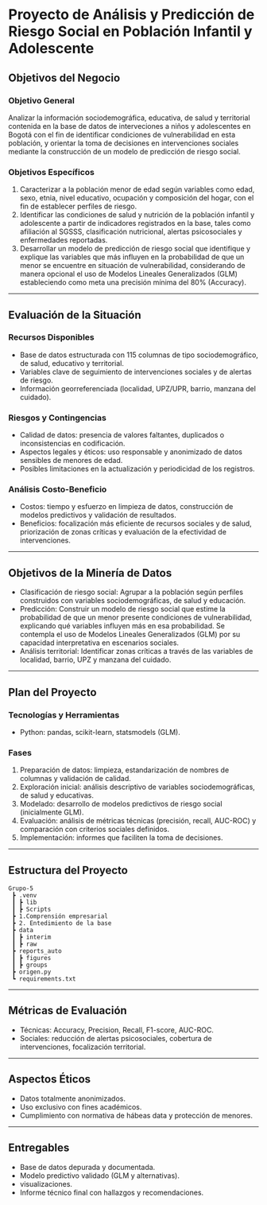 # Proyecto de Análisis y Predicción de Riesgo Social en Población Infantil y Adolescente

## Objetivos del Negocio

### Objetivo General  
Analizar la información sociodemográfica, educativa, de salud y territorial contenida en la base de datos de interveciones a niños y adolescentes en Bogotá con el fin de identificar condiciones de vulnerabilidad en esta población, y orientar la toma de decisiones en intervenciones sociales mediante la construcción de un modelo de predicción de riesgo social.

### Objetivos Específicos  
1. Caracterizar a la población menor de edad según variables como edad, sexo, etnia, nivel educativo, ocupación y composición del hogar, con el fin de establecer perfiles de riesgo.  
2. Identificar las condiciones de salud y nutrición de la población infantil y adolescente a partir de indicadores registrados en la base, tales como afiliación al SGSSS, clasificación nutricional, alertas psicosociales y enfermedades reportadas.   
3. Desarrollar un modelo de predicción de riesgo social que identifique y explique las variables que más influyen en la probabilidad de que un menor se encuentre en situación de vulnerabilidad, considerando de manera opcional el uso de Modelos Lineales Generalizados (GLM) estableciendo como meta una precisión mínima del 80% (Accuracy).

---

## Evaluación de la Situación

### Recursos Disponibles
- Base de datos estructurada con 115 columnas de tipo sociodemográfico, de salud, educativo y territorial.  
- Variables clave de seguimiento de intervenciones sociales y de alertas de riesgo.  
- Información georreferenciada (localidad, UPZ/UPR, barrio, manzana del cuidado).  

### Riesgos y Contingencias
- Calidad de datos: presencia de valores faltantes, duplicados o inconsistencias en codificación.  
- Aspectos legales y éticos: uso responsable y anonimizado de datos sensibles de menores de edad.  
- Posibles limitaciones en la actualización y periodicidad de los registros.  

### Análisis Costo-Beneficio
- Costos: tiempo y esfuerzo en limpieza de datos, construcción de modelos predictivos y validación de resultados.  
- Beneficios: focalización más eficiente de recursos sociales y de salud, priorización de zonas críticas y evaluación de la efectividad de intervenciones.  

---

## Objetivos de la Minería de Datos
- Clasificación de riesgo social: Agrupar a la población según perfiles construidos con variables sociodemográficas, de salud y educación.  
- Predicción: Construir un modelo de riesgo social que estime la probabilidad de que un menor presente condiciones de vulnerabilidad, explicando qué variables influyen más en esa probabilidad. Se contempla el uso de Modelos Lineales Generalizados (GLM) por su capacidad interpretativa en escenarios sociales.  
- Análisis territorial: Identificar zonas críticas a través de las variables de localidad, barrio, UPZ y manzana del cuidado. 

---

## Plan del Proyecto

### Tecnologías y Herramientas
- Python: pandas, scikit-learn, statsmodels (GLM). 

### Fases
1. Preparación de datos: limpieza, estandarización de nombres de columnas y validación de calidad.  
2. Exploración inicial: análisis descriptivo de variables sociodemográficas, de salud y educativas.  
3. Modelado: desarrollo de modelos predictivos de riesgo social (inicialmente GLM).  
4. Evaluación: análisis de métricas técnicas (precisión, recall, AUC-ROC) y comparación con criterios sociales definidos.  
5. Implementación: informes que faciliten la toma de decisiones.  

---

## Estructura del Proyecto
```
Grupo-5
 ┣ .venv
 ┃ ┣ lib
 ┃ ┣ Scripts
 ┣ 1.Comprensión empresarial
 ┣ 2. Entedimiento de la base
 ┣ data
 ┃ ┣ interim
 ┃ ┣ raw
 ┣ reports_auto
 ┃ ┣ figures
 ┃ ┣ groups
 ┣ origen.py
 ┗ requirements.txt
```

---

## Métricas de Evaluación
- Técnicas: Accuracy, Precision, Recall, F1-score, AUC-ROC.  
- Sociales: reducción de alertas psicosociales, cobertura de intervenciones, focalización territorial.  

---

## Aspectos Éticos
- Datos totalmente anonimizados.  
- Uso exclusivo con fines académicos.  
- Cumplimiento con normativa de hábeas data y protección de menores.  

---

## Entregables
- Base de datos depurada y documentada.  
- Modelo predictivo validado (GLM y alternativas).  
- visualizaciones.  
- Informe técnico final con hallazgos y recomendaciones.  

